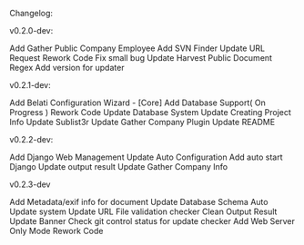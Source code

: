 Changelog:

v0.2.0-dev:

Add Gather Public Company Employee
Add SVN Finder
Update URL Request
Rework Code
Fix small bug
Update Harvest Public Document Regex
Add version for updater

v0.2.1-dev:

Add Belati Configuration Wizard - [Core]
Add Database Support( On Progress )
Rework Code
Update Database System
Update Creating Project Info
Update Sublist3r
Update Gather Company Plugin
Update README

v0.2.2-dev:

Add Django Web Management
Update Auto Configuration
Add auto start Django
Update output result
Update Gather Company Info

v0.2.3-dev

Add Metadata/exif info for document
Update Database Schema
Auto Update system
Update URL File validation checker
Clean Output Result
Update Banner
Check git control status for update checker
Add Web Server Only Mode
Rework Code
